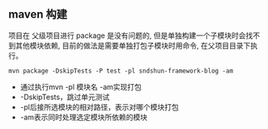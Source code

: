 ## maven 构建
项目在 父级项目进行 package 是没有问题的,
但是单独构建一个子模块时会找不到其他模块依赖,
目前的做法是需要单独打包子模块时用命令,
在父项目目录下执行。
```shell
mvn package -DskipTests -P test -pl sndshun-framework-blog -am
```
- 通过执行mvn -pl 模块名 -am实现打包
- -DskipTests，跳过单元测试
- -pl后接所选模块的相对路径，表示对哪个模块打包
- -am表示同时处理选定模块所依赖的模块


